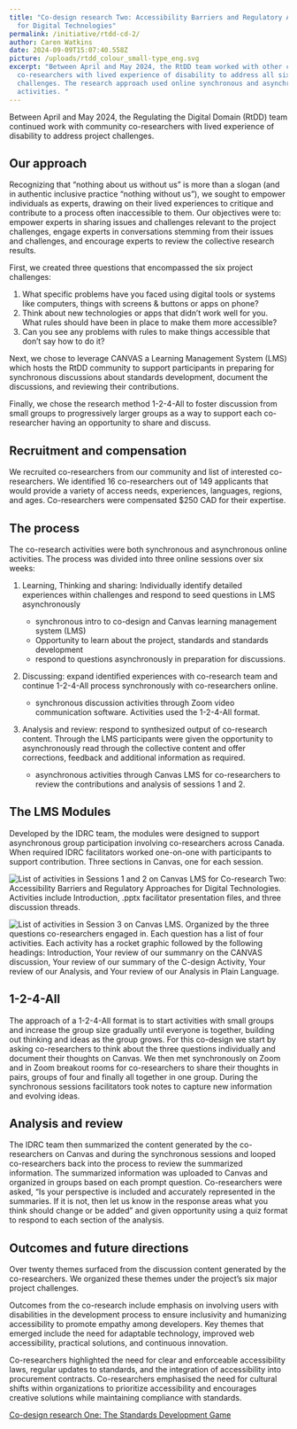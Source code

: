 ```yaml
---
title: "Co-design research Two: Accessibility Barriers and Regulatory Approaches
  for Digital Technologies"
permalink: /initiative/rtdd-cd-2/
author: Caren Watkins
date: 2024-09-09T15:07:40.558Z
picture: /uploads/rtdd_colour_small-type_eng.svg
excerpt: "Between April and May 2024, the RtDD team worked with other community
  co-researchers with lived experience of disability to address all six project
  challenges. The research approach used online synchronous and asynchronous
  activities. "
---
```

Between April and May 2024, the Regulating the Digital Domain (RtDD) team continued work with community co-researchers with lived experience of disability to address project challenges. 

## Our approach

Recognizing that “nothing about us without us” is more than a slogan (and in authentic inclusive practice “nothing without us”), we sought to empower individuals as experts, drawing on their lived experiences to critique and contribute to a process often inaccessible to them. Our objectives were to: empower experts in sharing issues and challenges relevant to the project challenges, engage experts in conversations stemming from their issues and challenges, and encourage experts to review the collective research results. 

First, we created three questions that encompassed the six project challenges: 

1. What specific problems have you faced using digital tools or systems like computers, things with screens & buttons or apps on phone?
2. Think about new technologies or apps that didn’t work well for you. What rules should have been in place to make them more accessible?
3. Can you see any problems with rules to make things accessible that don’t say how to do it?

Next, we chose to leverage CANVAS a Learning Management System (LMS) which hosts the RtDD community to support participants in preparing for synchronous discussions about standards development, document the discussions, and reviewing their contributions.

Finally, we chose the research method 1-2-4-All to foster discussion from small groups to progressively larger groups as a way to support each co-researcher having an opportunity to share and discuss. 

## Recruitment and compensation

We recruited co-researchers from our community and list of interested co-researchers. We identified 16 co-researchers out of 149 applicants that would provide a variety of access needs, experiences, languages, regions, and ages. Co-researchers were compensated $250 CAD for their expertise.

## The process

The co-research activities were both synchronous and asynchronous online activities. The process was divided into three online sessions over six weeks:

1. Learning, Thinking and sharing: Individually identify detailed experiences within challenges and respond to seed questions in LMS asynchronously 

   * synchronous intro to co-design and Canvas learning management system (LMS) 
   * Opportunity to learn about the project, standards and standards development 
   * respond to questions asynchronously in preparation for discussions.
2. Discussing: expand identified experiences with co-research team and continue 1-2-4-All process synchronously with co-researchers online. 

   * synchronous discussion activities through Zoom video communication software. Activities used the 1-2-4-All format.
3. Analysis and review: respond to synthesized output of co-research content. Through the LMS participants were given the opportunity to asynchronously read through the collective content and offer corrections, feedback and additional information as required.

   * asynchronous activities through Canvas LMS for co-researchers to review the contributions and analysis of sessions 1 and 2.

## The LMS Modules

Developed by the IDRC team, the modules were designed to support asynchronous group participation involving co-researchers across Canada. When required IDRC facilitators worked one-on-one with participants to support contribution. Three sections in Canvas, one for each session. 

![List of activities in Sessions 1 and 2 on Canvas LMS for Co-research Two: Accessibility Barriers and Regulatory Approaches for Digital Technologies. Activities include Introduction, .pptx facilitator presentation files, and three discussion threads.](/uploads/lms_canvas_rtdd-module-session-1-2.png)

![List of activities in Session 3 on Canvas LMS. Organized by the three questions co-researchers engaged in. Each question has a list of four activities. Each activity has a rocket graphic followed by the following headings: Introduction, Your review of our summanry on the CANVAS discussion, Your review of our summary of the C-design Activity, Your review of our Analysis, and Your review of our Analysis in Plain Language.](/uploads/lms_canvas_rtdd-module-session-3.png)

## 1-2-4-All

The approach of a 1-2-4-All format is to start activities with small groups and increase the group size gradually until everyone is together, building out thinking and ideas as the group grows. For this co-design we start by asking co-researchers to think about the three questions individually and document their thoughts on Canvas. We then met synchronously on Zoom and in Zoom breakout rooms for co-researchers to share their thoughts in pairs, groups of four and finally all together in one group. During the synchronous sessions facilitators took notes to capture new information and evolving ideas. 

## Analysis and review

The IDRC team then summarized the content generated by the co-researchers on Canvas and during the synchronous sessions and looped co-researchers back into the process to review the summarized information. The summarized information was uploaded to Canvas and organized in groups based on each prompt question. Co-researchers were asked, “Is your perspective is included and accurately represented in the summaries. If it is not, then let us know in the response areas what you think should change or be added” and given opportunity using a quiz format to respond to each section of the analysis.

## Outcomes and future directions

Over twenty themes surfaced from the discussion content generated by the co-researchers. We organized these themes under the project’s six major project challenges. 

Outcomes from the co-research include emphasis on involving users with disabilities in the development process to ensure inclusivity and humanizing accessibility to promote empathy among developers. Key themes that emerged include the need for adaptable technology, improved web accessibility, practical solutions, and continuous innovation. 

Co-researchers highlighted the need for clear and enforceable accessibility laws, regular updates to standards, and the integration of accessibility into procurement contracts. Co-researchers emphasised the need for cultural shifts within organizations to prioritize accessibility and encourages creative solutions while maintaining compliance with standards.

[Co-design research One: The Standards Development Game](https://wecount.inclusivedesign.ca/initiatives/rtdd-cd-1/)
